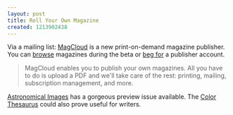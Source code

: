 ```yaml
---
layout: post
title: Roll Your Own Magazine
created: 1213902438
---
```

Via a mailing list:  [MagCloud](http://magcloud.com) is a new print-on-demand magazine publisher.  You can [browse](http://magcloud.com/browse) magazines during the beta or [beg for](http://magcloud.com/home/BetaNotify) a publisher account.

> MagCloud enables you to publish your own magazines. All you have to do is upload a PDF  and we'll take care of the rest: printing, mailing, subscription management, and more.

[Astronomical Images](http://magcloud.com/browse/Issue/1854) has a gorgeous preview issue available.  The [Color Thesaurus](http://magcloud.com/browse/Issue/1746) could also prove useful for writers. 
